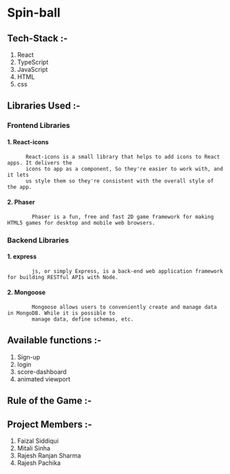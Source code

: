 # Spin-ball

## Tech-Stack :-
   1. React
   2. TypeScript
   3. JavaScript
   4. HTML
   5. css

## Libraries Used :-  
 ### Frontend Libraries
  #### 1. React-icons 
          React-icons is a small library that helps to add icons to React apps. It delivers the 
          icons to app as a component, So they're easier to work with, and it lets
          us style them so they're consistent with the overall style of the app.
  #### 2. Phaser 
            Phaser is a fun, free and fast 2D game framework for making HTML5 games for desktop and mobile web browsers.   
 ### Backend Libraries
  #### 1. express
            js, or simply Express, is a back-end web application framework for building RESTful APIs with Node. 
  #### 2. Mongoose
            Mongoose allows users to conveniently create and manage data in MongoDB. While it is possible to 
            manage data, define schemas, etc.  
            
## Available functions :-
  1. Sign-up
  2. login
  3. score-dashboard
  4. animated viewport

## Rule of the Game :-

## Project Members :-
  1. Faizal Siddiqui
  2. Mitali Sinha
  3. Rajesh Ranjan Sharma
  4. Rajesh Pachika
